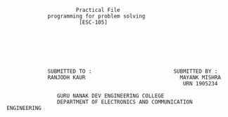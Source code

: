                           Practical File
                 programming for problem solving
                           [ESC-105]
                           
                           
                           
                           
                           
                           
                           
                 SUBMITTED TO :                          SUBMITTED BY : 
                 RANJODH KAUR                              MAYANK MISHRA
                                                            URN 1905234 
                                                            
                    GURU NANAK DEV ENGINEERING COLLEGE 
                    DEPARTMENT OF ELECTRONICS AND COMMUNICATION ENGINEERING
                                                          
                 
                              
